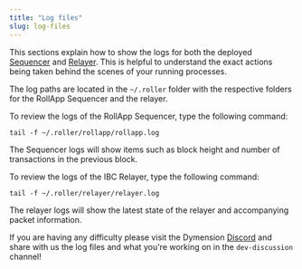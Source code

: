 ```yaml
---
title: "Log files"
slug: log-files
---
```


This sections explain how to show the logs for both the deployed [Sequencer](/docs/build/adv-guide/roller-adv/sequencer.md) and [Relayer](/docs/build/adv-guide/roller-adv/relayer.md). This is helpful to understand the exact actions being taken behind the scenes of your running processes.

The log paths are located in the `~/.roller` folder with the respective folders for the RollApp Sequencer and the relayer.

To review the logs of the RollApp Sequencer, type the following command:

```
tail -f ~/.roller/rollapp/rollapp.log
```

The Sequencer logs will show items such as block height and number of transactions in the previous block.

To review the logs of the IBC Relayer, type the following command:

```
tail -f ~/.roller/relayer/relayer.log
```

The relayer logs will show the latest state of the relayer and accompanying packet information.

If you are having any difficulty please visit the Dymension [Discord](https://discord.gg/dymension) and share with us the log files and what you're working on in the `dev-discussion` channel!
